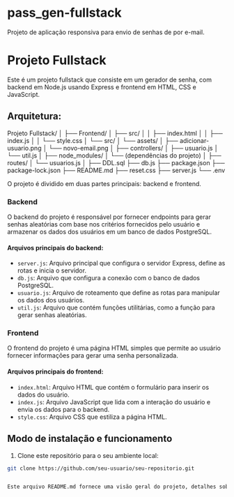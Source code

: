 # pass_gen-fullstack
Projeto de aplicação responsiva para envio de senhas de por e-mail.

# Projeto Fullstack

Este é um projeto fullstack que consiste em um gerador de senha, com backend em Node.js usando Express e frontend em HTML, CSS e JavaScript.

## Arquitetura:

Projeto Fullstack/
│
├── Frontend/
│   ├── src/
│   │   ├── index.html
│   │   ├── index.js
│   │   └── style.css
│   └── src/
│       └── assets/
│           ├── adicionar-usuario.png
│           └── novo-email.png
│
├── controllers/
│   ├── usuario.js
│   └── util.js
│
├── node_modules/
│   └── (dependências do projeto)
│
├── routes/
│   └── usuarios.js
│
├── DDL.sql
├── db.js
├── package.json
├── package-lock.json
├── README.md
├── reset.css
├── server.js
└── .env


O projeto é dividido em duas partes principais: backend e frontend.

### Backend

O backend do projeto é responsável por fornecer endpoints para gerar senhas aleatórias com base nos critérios fornecidos pelo usuário e armazenar os dados dos usuários em um banco de dados PostgreSQL.

#### Arquivos principais do backend:

- `server.js`: Arquivo principal que configura o servidor Express, define as rotas e inicia o servidor.
- `db.js`: Arquivo que configura a conexão com o banco de dados PostgreSQL.
- `usuario.js`: Arquivo de roteamento que define as rotas para manipular os dados dos usuários.
- `util.js`: Arquivo que contém funções utilitárias, como a função para gerar senhas aleatórias.

### Frontend

O frontend do projeto é uma página HTML simples que permite ao usuário fornecer informações para gerar uma senha personalizada.

#### Arquivos principais do frontend:

- `index.html`: Arquivo HTML que contém o formulário para inserir os dados do usuário.
- `index.js`: Arquivo JavaScript que lida com a interação do usuário e envia os dados para o backend.
- `style.css`: Arquivo CSS que estiliza a página HTML.

## Modo de instalação e funcionamento

1. Clone este repositório para o seu ambiente local:

```bash
git clone https://github.com/seu-usuario/seu-repositorio.git


Este arquivo README.md fornece uma visão geral do projeto, detalhes sobre a arquitetura, modo de instalação e funcionamento, além de incluir o script SQL para criação da tabela de usuários. Certifique-se de substituir `seu-usuario/seu-repositorio` pelo seu nome de usuário e nome do repositório no GitHub.
